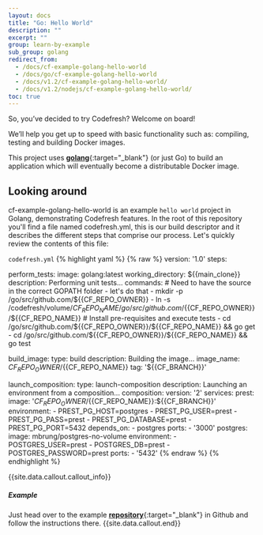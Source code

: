 ```yaml
---
layout: docs
title: "Go: Hello World"
description: ""
excerpt: ""
group: learn-by-example
sub_group: golang
redirect_from:
  - /docs/cf-example-golang-hello-world
  - /docs/go/cf-example-golang-hello-world
  - /docs/v1.2/cf-example-golang-hello-world/
  - /docs/v1.2/nodejs/cf-example-golang-hello-world/
toc: true
---
```

So, you’ve decided to try Codefresh? Welcome on board!

We’ll help you get up to speed with basic functionality such as: compiling, testing and building Docker images.

This project uses [**golang**](https://golang.org/){:target="_blank"} (or just Go) to build an application which will eventually become a distributable Docker image.

## Looking around
cf-example-golang-hello-world is an example `hello world` project in Golang, demonstrating Codefresh features. In the root of this repository you'll find a file named codefresh.yml, this is our build descriptor and it describes the different steps that comprise our process. Let's quickly review the contents of this file:

  `codefresh.yml`
{% highlight yaml %}
{% raw %}
version: '1.0'
steps:

  perform_tests:
    image: golang:latest
    working_directory: ${{main_clone}}
    description: Performing unit tests...
    commands:
      # Need to have the source in the correct GOPATH folder - let's do that
      - mkdir -p /go/src/github.com/${{CF_REPO_OWNER}}
      - ln -s /codefresh/volume/${{CF_REPO_NAME}} /go/src/github.com/${{CF_REPO_OWNER}}/${{CF_REPO_NAME}}
      # Install pre-requisites and execute tests
      - cd /go/src/github.com/${{CF_REPO_OWNER}}/${{CF_REPO_NAME}} && go get
      - cd /go/src/github.com/${{CF_REPO_OWNER}}/${{CF_REPO_NAME}} && go test

  build_image:
    type: build
    description: Building the image...
    image_name: ${{CF_REPO_OWNER}}/${{CF_REPO_NAME}}
    tag: '${{CF_BRANCH}}'
    
  launch_composition:
    type: launch-composition
    description: Launching an environment from a composition...
    composition:
      version: '2'
      services:
        prest:
          image: '${{CF_REPO_OWNER}}/${{CF_REPO_NAME}}:${{CF_BRANCH}}'
          environment:
            - PREST_PG_HOST=postgres
            - PREST_PG_USER=prest
            - PREST_PG_PASS=prest
            - PREST_PG_DATABASE=prest
            - PREST_PG_PORT=5432
          depends_on:
            - postgres
          ports:
            - '3000'
        postgres:
          image: mbrung/postgres-no-volume
          environment:
            - POSTGRES_USER=prest
            - POSTGRES_DB=prest
            - POSTGRES_PASSWORD=prest
          ports:
            - '5432'
{% endraw %}
{% endhighlight %}

{{site.data.callout.callout_info}}
##### Example

Just head over to the example [__repository__](https://github.com/codefreshdemo/cf-example-golang-hello-world){:target="_blank"} in Github and follow the instructions there. 
{{site.data.callout.end}}
